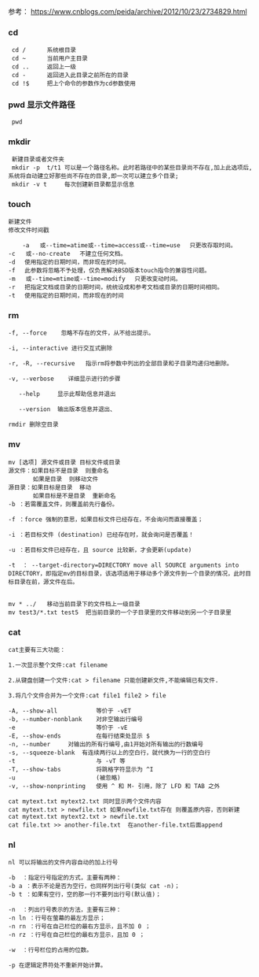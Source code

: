 参考：
https://www.cnblogs.com/peida/archive/2012/10/23/2734829.html


### cd
     cd /      系统根目录
     cd ~      当前用户主目录
     cd ..     返回上一级
     cd -      返回进入此目录之前所在的目录
     cd !$     把上个命令的参数作为cd参数使用

### pwd 显示文件路径
     pwd 

### mkdir

     新建目录或者文件夹
     mkdir -p  t/t1 可以是一个路径名称。此时若路径中的某些目录尚不存在,加上此选项后,系统将自动建立好那些尚不存在的目录,即一次可以建立多个目录; 
     mkdir -v t     每次创建新目录都显示信息
     
### touch

    新建文件
    修改文件时间戳
    
    	-a   或--time=atime或--time=access或--time=use 　只更改存取时间。
	-c   或--no-create 　不建立任何文档。
	-d 　使用指定的日期时间，而非现在的时间。
	-f 　此参数将忽略不予处理，仅负责解决BSD版本touch指令的兼容性问题。
	-m   或--time=mtime或--time=modify 　只更改变动时间。
	-r 　把指定文档或目录的日期时间，统统设成和参考文档或目录的日期时间相同。
	-t 　使用指定的日期时间，而非现在的时间
    
### rm

    -f, --force    忽略不存在的文件，从不给出提示。

    -i, --interactive 进行交互式删除

    -r, -R, --recursive   指示rm将参数中列出的全部目录和子目录均递归地删除。

    -v, --verbose    详细显示进行的步骤

       --help     显示此帮助信息并退出

       --version  输出版本信息并退出、
       
    rmdir 删除空目录
    
### mv

    mv [选项] 源文件或目录 目标文件或目录
    源文件：如果目标不是目录  则重命名
           如果是目录  则移动文件
    源目录：如果目标是目录  移动
           如果目标是不是目录  重新命名
    -b ：若需覆盖文件，则覆盖前先行备份。 

    -f ：force 强制的意思，如果目标文件已经存在，不会询问而直接覆盖；

    -i ：若目标文件 (destination) 已经存在时，就会询问是否覆盖！

    -u ：若目标文件已经存在，且 source 比较新，才会更新(update)

	-t  ： --target-directory=DIRECTORY move all SOURCE arguments into DIRECTORY，即指定mv的目标目录，该选项适用于移动多个源文件到一个目录的情况，此时目标目录在前，源文件在后。
    
    
    mv * ../   移动当前目录下的文件档上一级目录
    mv test3/*.txt test5  把当前目录的一个子目录里的文件移动到另一个子目录里
    
### cat
    cat主要有三大功能：

	1.一次显示整个文件:cat filename

	2.从键盘创建一个文件:cat > filename 只能创建新文件,不能编辑已有文件.

	3.将几个文件合并为一个文件:cat file1 file2 > file
	
	-A, --show-all           等价于 -vET
	-b, --number-nonblank    对非空输出行编号
	-e                       等价于 -vE
	-E, --show-ends          在每行结束处显示 $
	-n, --number     对输出的所有行编号,由1开始对所有输出的行数编号
	-s, --squeeze-blank  有连续两行以上的空白行，就代换为一行的空白行 
	-t                       与 -vT 等
	-T, --show-tabs          将跳格字符显示为 ^I
	-u                       (被忽略)
	-v, --show-nonprinting   使用 ^ 和 M- 引用，除了 LFD 和 TAB 之外
	
    cat mytext.txt mytext2.txt 同时显示两个文件内容
    cat mytext.txt > newfile.txt 如果newfile.txt存在 则覆盖原内容，否则新建
    cat mytext.txt mytext2.txt > newfile.txt 
    cat file.txt >> another-file.txt  在another-file.txt后面append
 
### nl
    nl 可以将输出的文件内容自动的加上行号
    
    -b  ：指定行号指定的方式，主要有两种：
	-b a ：表示不论是否为空行，也同样列出行号(类似 cat -n)；
	-b t ：如果有空行，空的那一行不要列出行号(默认值)；
	
    -n  ：列出行号表示的方法，主要有三种：
	-n ln ：行号在萤幕的最左方显示；
	-n rn ：行号在自己栏位的最右方显示，且不加 0 ；
	-n rz ：行号在自己栏位的最右方显示，且加 0 ；

    -w  ：行号栏位的占用的位数。

    -p 在逻辑定界符处不重新开始计算。

